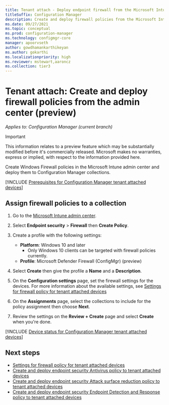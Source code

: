 ```yaml
---
title: Tenant attach - Deploy endpoint firewall from the Microsoft Intune admin center  (preview)
titleSuffix: Configuration Manager
description: Create and deploy firewall policies from the Microsoft Intune admin center and for Configuration Manager collections.
ms.date: 09/27/2021
ms.topic: conceptual
ms.prod: configuration-manager
ms.technology: configmgr-core
manager: apoorvseth
author: gowdhamankarthikeyan
ms.author: gokarthi
ms.localizationpriority: high
ms.reviewer: mstewart,aaroncz 
ms.collection: tier3
---
```


# <a name="bkmk_atp"></a> Tenant attach: Create and deploy firewall policies from the admin center (preview)
<!--5691658-->
*Applies to: Configuration Manager (current branch)*

> [!Important]
> This information relates to a preview feature which may be substantially modified before it's commercially released. Microsoft makes no warranties, express or implied, with respect to the information provided here.

 Create Windows Firewall policies in the Microsoft Intune admin center and deploy them to Configuration Manager collections.

<!--Adding Include for Prerequisites-->

[!INCLUDE [Prerequisites for Configuration Manager tenant attached devices](./includes/configmgr-endpoint-security-prerequisties.md)]

## <a name="bkmk_firewall"></a> Assign firewall policies to a collection

1. Go to the [Microsoft Intune admin center](https://go.microsoft.com/fwlink/?linkid=2109431).
1. Select **Endpoint security** > **Firewall** then **Create Policy**.
1. Create a profile with the following settings:
   - **Platform**: Windows 10 and later
      - Only Windows 10 clients can be targeted with firewall policies currently.
   - **Profile**: Microsoft Defender Firewall (ConfigMgr) (preview)
1. Select **Create** then give the profile a **Name** and a **Description**.
1. On the **Configuration settings** page, set the firewall settings for the devices. For more information about the available settings, see [Settings for firewall policy for tenant attached devices](../../intune/protect/endpoint-security-firewall-profile-settings-tenant-attach.md?toc=/mem/configmgr/tenant-attach/toc.json&bc=/mem/configmgr/tenant-attach/breadcrumb/toc.json)  

1. On the **Assignments** page, select the collections to include for the policy assignment then choose **Next**.
1. Review the settings on the **Review + Create** page and select **Create** when you're done.

[!INCLUDE [Device status for Configuration Manager tenant attached devices](./includes/configmgr-endpoint-security-device-status.md)]
## Next steps

- [Settings for firewall policy for tenant attached devices](../../intune/protect/endpoint-security-firewall-profile-settings-tenant-attach.md?toc=/mem/configmgr/tenant-attach/toc.json&bc=/mem/configmgr/tenant-attach/breadcrumb/toc.json)
- [Create and deploy endpoint security Antivirus policy to tenant attached devices](deploy-antivirus-policy.md)
- [Create and deploy endpoint security Attack surface reduction policy to tenant attached devices](deploy-asr-policy.md)
- [Create and deploy endpoint security Endpoint Detection and Response policy to tenant attached devices](atp-onboard.md)
